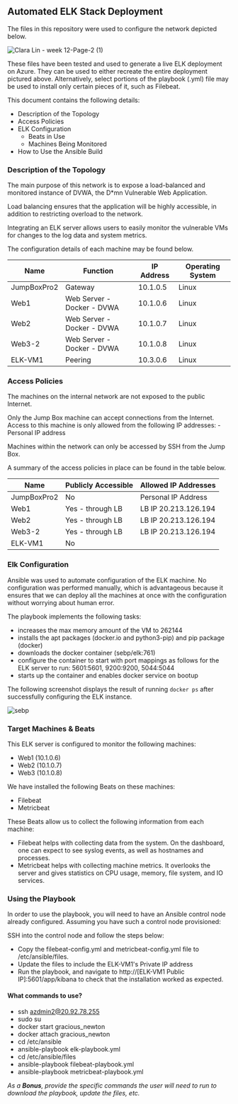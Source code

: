 ## Automated ELK Stack Deployment

The files in this repository were used to configure the network depicted below.

![Clara Lin - week 12-Page-2 (1)](https://user-images.githubusercontent.com/95038447/163695718-e923b75c-0004-40a8-a211-9a803a65504a.jpg)

These files have been tested and used to generate a live ELK deployment on Azure. They can be used to either recreate the entire deployment pictured above. Alternatively, select portions of the playbook (.yml) file may be used to install only certain pieces of it, such as Filebeat.

This document contains the following details:
- Description of the Topology
- Access Policies
- ELK Configuration
  - Beats in Use
  - Machines Being Monitored
- How to Use the Ansible Build


### Description of the Topology

The main purpose of this network is to expose a load-balanced and monitored instance of DVWA, the D*mn Vulnerable Web Application.

Load balancing ensures that the application will be highly accessible, in addition to restricting overload to the network.

Integrating an ELK server allows users to easily monitor the vulnerable VMs for changes to the log data and system metrics.

The configuration details of each machine may be found below.

| Name        | Function                   | IP Address | Operating System |
|-------------|----------------------------|------------|------------------|
| JumpBoxPro2 | Gateway                    | 10.1.0.5   | Linux            |
| Web1        | Web Server - Docker - DVWA | 10.1.0.6   | Linux            |
| Web2        | Web Server - Docker - DVWA | 10.1.0.7   | Linux            |
| Web3-2      | Web Server - Docker - DVWA | 10.1.0.8   | Linux            |
| ELK-VM1     | Peering                    | 10.3.0.6   | Linux            |

### Access Policies

The machines on the internal network are not exposed to the public Internet. 

Only the Jump Box machine can accept connections from the Internet. Access to this machine is only allowed from the following IP addresses:
-Personal IP address

Machines within the network can only be accessed by SSH from the Jump Box.

A summary of the access policies in place can be found in the table below.

| Name        | Publicly Accessible    | Allowed IP Addresses    |
|-------------|------------------------|-------------------------|
| JumpBoxPro2 | No                     | Personal IP Address     |
| Web1        | Yes - through LB       | LB IP 20.213.126.194  |
| Web2        | Yes - through LB       | LB IP 20.213.126.194   |
| Web3-2      | Yes - through LB       | LB IP 20.213.126.194   |
| ELK-VM1     | No                     |  |

### Elk Configuration

Ansible was used to automate configuration of the ELK machine. No configuration was performed manually, which is advantageous because it ensures that we can deploy all the machines at once with the configuration without worrying about human error.

The playbook implements the following tasks:
- increases the max memory amount of the VM to 262144
- installs the apt packages (docker.io and python3-pip) and pip package (docker)
- downloads the docker container (sebp/elk:761) 
- configure the container to start with port mappings as follows for the ELK server to run: 5601:5601, 9200:9200, 5044:5044
- starts up the container and enables docker service on bootup

The following screenshot displays the result of running `docker ps` after successfully configuring the ELK instance.

![sebp](https://user-images.githubusercontent.com/95038447/163506115-91cc3079-7e3b-484c-ae90-f24ec4b2c4b6.png)


### Target Machines & Beats
This ELK server is configured to monitor the following machines:
- Web1 (10.1.0.6)
- Web2 (10.1.0.7)
- Web3 (10.1.0.8)

We have installed the following Beats on these machines:
- Filebeat
- Metricbeat

These Beats allow us to collect the following information from each machine:
- Filebeat helps with collecting data from the system. On the dashboard, one can expect to see syslog events, as well as hostnames and processes. 
- Metricbeat helps with collecting machine metrics. It overlooks the server and gives statistics on CPU usage, memory, file system, and IO services. 

### Using the Playbook
In order to use the playbook, you will need to have an Ansible control node already configured. Assuming you have such a control node provisioned: 

SSH into the control node and follow the steps below:
- Copy the filebeat-config.yml and metricbeat-config.yml file to /etc/ansible/files.
- Update the files to include the ELK-VM1's Private IP address
- Run the playbook, and navigate to http://[ELK-VM1 Public IP]:5601/app/kibana to check that the installation worked as expected.


#### What commands to use?

- ssh azdmin2@20.92.78.255
- sudo su
- docker start gracious_newton 
- docker attach gracious_newton
- cd /etc/ansible
- ansible-playbook elk-playbook.yml
- cd /etc/ansible/files
- ansible-playbook filebeat-playbook.yml
- ansible-playbook metricbeat-playbook.yml

_As a **Bonus**, provide the specific commands the user will need to run to download the playbook, update the files, etc._
